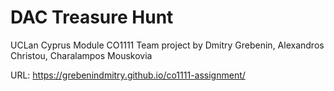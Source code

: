 # DAC Treasure Hunt

UCLan Cyprus Module CO1111 Team project by Dmitry Grebenin, Alexandros Christou, Charalampos Mouskovia

URL: https://grebenindmitry.github.io/co1111-assignment/
